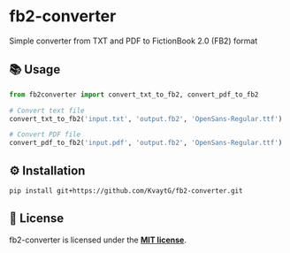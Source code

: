 # fb2-converter

Simple converter from TXT and PDF to FictionBook 2.0 (FB2) format

## 📚 Usage
```python
from fb2converter import convert_txt_to_fb2, convert_pdf_to_fb2

# Convert text file
convert_txt_to_fb2('input.txt', 'output.fb2', 'OpenSans-Regular.ttf')

# Convert PDF file
convert_pdf_to_fb2('input.pdf', 'output.fb2', 'OpenSans-Regular.ttf')
```

## ⚙️ Installation
```bash
pip install git+https://github.com/KvaytG/fb2-converter.git
```

## 📜 License
fb2-converter is licensed under the **[MIT license](https://opensource.org/license/mit)**.
